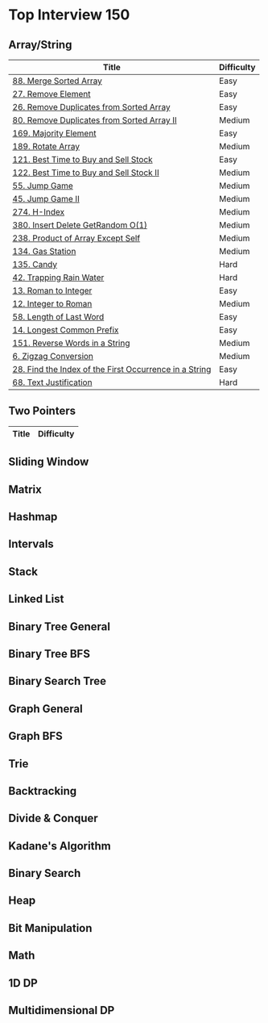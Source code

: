# Top Interview 150

## Array/String

|  Title  | Difficulty  | 
|  ----  | ----  | 
| [88. Merge Sorted Array](./solution/0000-0099/88.MergeSortedArray.md)  | Easy |
| [27. Remove Element](./solution/0000-0099/27.RemoveElement.md)  | Easy |
| [26. Remove Duplicates from Sorted Array](./solution/0000-0099/26.RemoveDuplicatesFromSortedArray.md) | Easy |
| [80. Remove Duplicates from Sorted Array II](./solution/0000-0099/80.RemoveDuplicatesFromSortedArrayII.md) | Medium |
| [169. Majority Element](./solution/0100-0199/169.MajorityElement.md) | Easy |
| [189. Rotate Array](./solution/0100-0199/189.RotateArray.md) | Medium |
| [121. Best Time to Buy and Sell Stock](./solution/0100-0199/121.BestTimeToBuyAndSellStock.md) | Easy |
| [122. Best Time to Buy and Sell Stock II](./solution/0100-0199/122.BestTimeToBuyAndSellStockII.md) | Medium |
| [55. Jump Game](./solution/0000-0099/55.JumpGame.md) | Medium |
| [45. Jump Game II](./solution/0000-0099/45.JumpGameII.md) | Medium |
| [274. H-Index](./solution/0200-0299/274.H-Index.md) | Medium |
| [380. Insert Delete GetRandom O(1)](./solution/0300-0399/380.InsertDeleteGetRandomO1.md) | Medium |
| [238. Product of Array Except Self](./solution/0200-0299/238.ProductOfArrayExcepSelf.md) | Medium |
| [134. Gas Station](./solution/0100-0199/134.GasStation.md) | Medium |
| [135. Candy](./solution/0100-0199/135.Candy.md) | Hard |
| [42. Trapping Rain Water](./solution/0000-0099/42.TrappingRainWater.md) | Hard |
| [13. Roman to Integer](./solution/0000-0099/13.RomanToInteger.md) | Easy |
| [12. Integer to Roman](./solution/0000-0099/12.IntegerToRoman.md) | Medium |
| [58. Length of Last Word](./solution/0000-0099/58.LengthOfLastWord.md) | Easy |
| [14. Longest Common Prefix](./solution/0000-0099/14.LongestCommonPrefix.md) | Easy |
| [151. Reverse Words in a String](./solution/0100-0199/151.ReverseWordsInAString.md) | Medium |
| [6. Zigzag Conversion](./solution/0000-0099/6.ZigzagConversion.md) | Medium |
| [28. Find the Index of the First Occurrence in a String](./solution/0000-0099/28.FindTheIndexOfTheFirsOccurrenceInAString.md) | Easy |
| [68. Text Justification](./solution/0000-0099/68.TextJustification.md) | Hard |

## Two Pointers
|  Title  | Difficulty  | 
|  ----  | ----  | 

## Sliding Window

## Matrix

## Hashmap

## Intervals

## Stack

## Linked List

## Binary Tree General

## Binary Tree BFS

## Binary Search Tree

## Graph General

## Graph BFS

## Trie

## Backtracking

## Divide & Conquer

## Kadane's Algorithm

## Binary Search

## Heap

## Bit Manipulation

## Math

## 1D DP

## Multidimensional DP